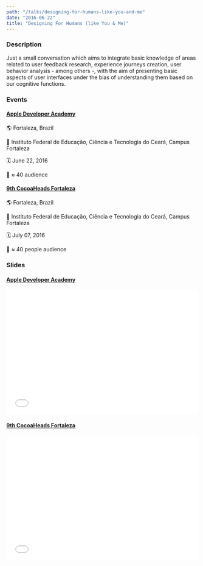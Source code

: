 ```yaml
---
path: "/talks/designing-for-humans-like-you-and-me"
date: "2016-06-22"
title: "Designing For Humans (like You & Me)"
---
```


### Description

Just a small conversation which aims to integrate basic knowledge of areas related to user feedback research, experience journeys creation, user behavior analysis - among others -, with the aim of presenting basic aspects of user interfaces under the bias of understanding them based on our cognitive functions.

### Events

#### [Apple Developer Academy](http://developeracademy.ifce.edu.br/)

🌎 Fortaleza, Brazil

📍 Instituto Federal de Educação, Ciência e Tecnologia do Ceará, Campus Fortaleza

🗓️ June 22, 2016

👥 ≈ 40 audience

#### [9th CocoaHeads Fortaleza](http://www.cocoaheads.com.br/agendas/detalhes/151)

🌎 Fortaleza, Brazil

📍 Instituto Federal de Educação, Ciência e Tecnologia do Ceará, Campus Fortaleza

🗓️ July 07, 2016

👥 ≈ 40 people audience

### Slides

#### [Apple Developer Academy](http://developeracademy.ifce.edu.br/)

<div style="left: 0; width: 100%; height: 0; position: relative; padding-bottom: 65.2103%;"><iframe src="//speakerdeck.com/player/4e587076e54a41699e2bc8ad42dad6b6" style="border: 0; top: 0; left: 0; width: 100%; height: 100%; position: absolute;" allowfullscreen scrolling="no"></iframe></div>

#### [9th CocoaHeads Fortaleza](http://www.cocoaheads.com.br/agendas/detalhes/151)

<div style="left: 0; width: 100%; height: 0; position: relative; padding-bottom: 65.2103%;"><iframe src="//speakerdeck.com/player/db4e319f995948a6b8ad17aef769b34a" style="border: 0; top: 0; left: 0; width: 100%; height: 100%; position: absolute;" allowfullscreen scrolling="no"></iframe></div>
